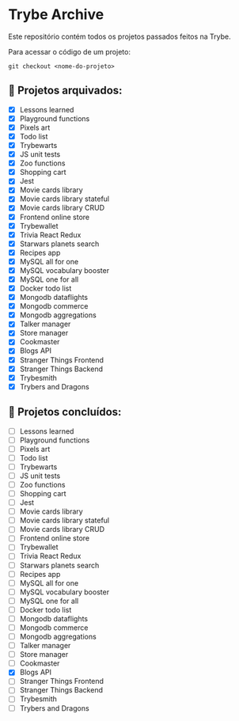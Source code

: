 # Trybe Archive

Este repositório contém todos os projetos passados feitos na Trybe.

Para acessar o código de um projeto:
```
git checkout <nome-do-projeto>
```

## 📓 Projetos arquivados:

- [x] Lessons learned
- [x] Playground functions
- [x] Pixels art
- [x] Todo list
- [x] Trybewarts
- [x] JS unit tests
- [x] Zoo functions
- [x] Shopping cart
- [x] Jest
- [x] Movie cards library
- [x] Movie cards library stateful
- [x] Movie cards library CRUD
- [x] Frontend online store
- [x] Trybewallet
- [x] Trivia React Redux
- [x] Starwars planets search
- [x] Recipes app
- [x] MySQL all for one
- [x] MySQL vocabulary booster
- [x] MySQL one for all
- [x] Docker todo list
- [x] Mongodb dataflights
- [x] Mongodb commerce
- [x] Mongodb aggregations
- [x] Talker manager
- [x] Store manager
- [x] Cookmaster
- [x] Blogs API
- [x] Stranger Things Frontend
- [x] Stranger Things Backend
- [x] Trybesmith
- [x] Trybers and Dragons

## 💯 Projetos concluídos:

- [ ] Lessons learned
- [ ] Playground functions
- [ ] Pixels art
- [ ] Todo list
- [ ] Trybewarts
- [ ] JS unit tests
- [ ] Zoo functions
- [ ] Shopping cart
- [ ] Jest
- [ ] Movie cards library
- [ ] Movie cards library stateful
- [ ] Movie cards library CRUD
- [ ] Frontend online store
- [ ] Trybewallet
- [ ] Trivia React Redux
- [ ] Starwars planets search
- [ ] Recipes app
- [ ] MySQL all for one
- [ ] MySQL vocabulary booster
- [ ] MySQL one for all
- [ ] Docker todo list
- [ ] Mongodb dataflights
- [ ] Mongodb commerce
- [ ] Mongodb aggregations
- [ ] Talker manager
- [ ] Store manager
- [ ] Cookmaster
- [x] Blogs API
- [ ] Stranger Things Frontend
- [ ] Stranger Things Backend
- [ ] Trybesmith
- [ ] Trybers and Dragons

